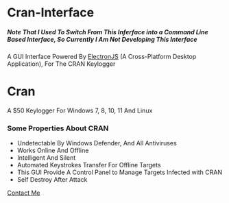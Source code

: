 # Cran-Interface
<h5>Note That I Used To Switch From This Inferface into a Command Line Based Interface, So Currently I Am Not Developing This Interface</h5>
<p>A GUI Interface Powered By <a href="https://electronjs.org">ElectronJS</a> (A Cross-Platform Desktop Application), For The CRAN Keylogger</p>
<h1>Cran</h1>
<p>A $50 Keylogger For Windows 7, 8, 10, 11 And Linux</p>
<h3>Some Properties About CRAN</h3>
<ul>
  <li>Undetectable By Windows Defender, And All Antiviruses</li>
  <li>Works Online And Offline</li>
  <li>Intelligent And Silent</li>
  <li>Automated Keystrokes Transfer For Offline Targets</li>
  <li>This GUI Provide A Control Panel to Manage Targets Infected with CRAN</li>
  <li>Self Destroy After Attack</li>
</ul>

<a href="https://t.me/MahmoudOsman0">Contact Me</a>
